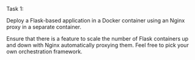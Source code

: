 Task 1:

Deploy a Flask-based application in a Docker container using an Nginx proxy in a separate container.

Ensure that there is a feature to scale the number of Flask containers up and down with Nginx automatically proxying them. Feel free to pick your own orchestration framework.

